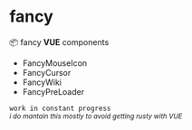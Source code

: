# fancy
📦 fancy **VUE** components

- FancyMouseIcon
- FancyCursor
- FancyWiki
- FancyPreLoader

`work in constant progress` 
</br> <sub>_i do mantain this mostly to avoid getting rusty with VUE_</sub>
